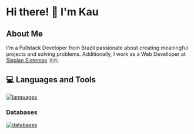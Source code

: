 # Hi there! 👋 I'm Kau

## About Me
I'm a Fullstack Developer from Brazil passionate about creating meaningful projects and solving problems. Additionally, I work as a Web Develloper at [Sisplan Sistemas](https://sisplansistemas.com.br) 🇧🇷.

## 💻 Languages and Tools
[![languages](https://skillicons.dev/icons?i=html,css,js,php)](https://skillicons.dev)

### Databases
[![databases](https://skillicons.dev/icons?i=postgres)](https://skillicons.dev)
